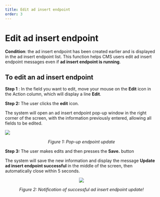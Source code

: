 ```yaml
---
title: Edit ad insert endpoint
order: 3
---
```


# Edit ad insert endpoint

**Condition**: the ad insert endpoint has been created earlier and is displayed in the ad insert endpoint list.
This function helps CMS users edit ad insert endpoint messages even if **ad insert endpoint is running**.

## To edit an ad insert endpoint

**Step 1** :
In the field you want to edit, move your mouse on the **Edit** icon in the Action column, which will display a line **Edit**.

**Step 2:** The user clicks the **edit** icon.

The system will open an ad insert endpoint pop-up window in the right corner of the screen, with the information previously entered, allowing all fields to be edited.

![](/images/dai/pop-up-update-endpoint.png)

  <center>

_Figure 1: Pop-up endpoint update_

</center>
  

**Step 3:** The user makes edits and then presses the **Save.** button

The system will save the new information and display the message **Update ad insert endpoint successful** in the middle of the screen, then automatically close within 5 seconds.

 <center>

![](/images/dai/success-update.png)

_Figure 2: Notification of successful ad insert endpoint update!_

</center>
